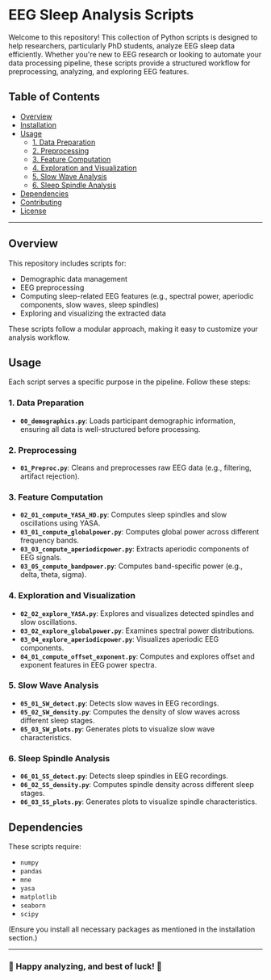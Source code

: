 # EEG Sleep Analysis Scripts

Welcome to this repository! This collection of Python scripts is designed to help researchers, particularly PhD students, analyze EEG sleep data efficiently. Whether you're new to EEG research or looking to automate your data processing pipeline, these scripts provide a structured workflow for preprocessing, analyzing, and exploring EEG features.

## Table of Contents
- [Overview](#overview)
- [Installation](#installation)
- [Usage](#usage)
  - [1. Data Preparation](#1-data-preparation)
  - [2. Preprocessing](#2-preprocessing)
  - [3. Feature Computation](#3-feature-computation)
  - [4. Exploration and Visualization](#4-exploration-and-visualization)
  - [5. Slow Wave Analysis](#5-slow-wave-analysis)
  - [6. Sleep Spindle Analysis](#6-sleep-spindle-analysis)
- [Dependencies](#dependencies)
- [Contributing](#contributing)
- [License](#license)

---

## Overview
This repository includes scripts for:
- Demographic data management
- EEG preprocessing
- Computing sleep-related EEG features (e.g., spectral power, aperiodic components, slow waves, sleep spindles)
- Exploring and visualizing the extracted data

These scripts follow a modular approach, making it easy to customize your analysis workflow.

## Usage
Each script serves a specific purpose in the pipeline. Follow these steps:

### 1. Data Preparation
- **`00_demographics.py`**: Loads participant demographic information, ensuring all data is well-structured before processing.

### 2. Preprocessing
- **`01_Preproc.py`**: Cleans and preprocesses raw EEG data (e.g., filtering, artifact rejection).

### 3. Feature Computation
- **`02_01_compute_YASA_HD.py`**: Computes sleep spindles and slow oscillations using YASA.
- **`03_01_compute_globalpower.py`**: Computes global power across different frequency bands.
- **`03_03_compute_aperiodicpower.py`**: Extracts aperiodic components of EEG signals.
- **`03_05_compute_bandpower.py`**: Computes band-specific power (e.g., delta, theta, sigma).

### 4. Exploration and Visualization
- **`02_02_explore_YASA.py`**: Explores and visualizes detected spindles and slow oscillations.
- **`03_02_explore_globalpower.py`**: Examines spectral power distributions.
- **`03_04_explore_aperiodicpower.py`**: Visualizes aperiodic EEG components.
- **`04_01_compute_offset_exponent.py`**: Computes and explores offset and exponent features in EEG power spectra.

### 5. Slow Wave Analysis
- **`05_01_SW_detect.py`**: Detects slow waves in EEG recordings.
- **`05_02_SW_density.py`**: Computes the density of slow waves across different sleep stages.
- **`05_03_SW_plots.py`**: Generates plots to visualize slow wave characteristics.

### 6. Sleep Spindle Analysis
- **`06_01_SS_detect.py`**: Detects sleep spindles in EEG recordings.
- **`06_02_SS_density.py`**: Computes spindle density across different sleep stages.
- **`06_03_SS_plots.py`**: Generates plots to visualize spindle characteristics.

## Dependencies
These scripts require:
- `numpy`
- `pandas`
- `mne`
- `yasa`
- `matplotlib`
- `seaborn`
- `scipy`

(Ensure you install all necessary packages as mentioned in the installation section.)

---

### 🚀 Happy analyzing, and best of luck! 🚀
